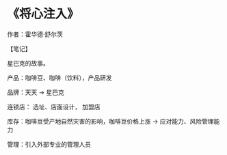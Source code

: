 # 《将心注入》

作者：霍华德·舒尔茨

【笔记】

星巴克的故事。

产品：咖啡豆、咖啡（饮料），产品研发

品牌：天天  -> 星巴克

连锁店： 选址、店面设计， 加盟店

库存：咖啡豆受产地自然灾害的影响，咖啡豆价格上涨 -> 应对能力、风险管理能力

管理：引入外部专业的管理人员

